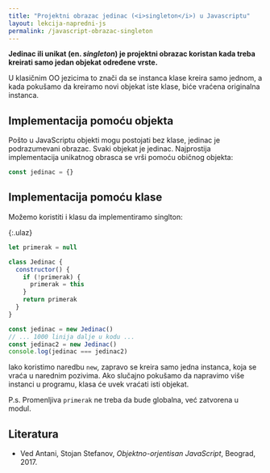 ```yaml
---
title: "Projektni obrazac jedinac (<i>singleton</i>) u Javascriptu"
layout: lekcija-napredni-js
permalink: /javascript-obrazac-singleton
---
```


**Jedinac ili unikat (en. *singleton*) je projektni obrazac koristan kada treba kreirati samo jedan objekat određene vrste.**

U klasičnim OO jezicima to znači da se instanca klase kreira samo jednom, a kada poku­šamo da kreiramo novi objekat iste klase, biće vraćena originalna instanca.

## Implementacija pomoću objekta

Pošto u JavaScriptu objekti mogu postojati bez klase, jedinac je podrazumevani obrazac. Svaki objekat je jedinac. Najprostija implementacija unikatnog obrasca se vrši pomoću običnog objekta:

```js
const jedinac = {}
```

## Implementacija pomoću klase

Možemo koristiti i klasu da implementiramo singlton:

{:.ulaz}
```js
let primerak = null

class Jedinac {
  constructor() {
    if (!primerak) {
      primerak = this
    }
    return primerak
  }
}

const jedinac = new Jedinac()
// ... 1000 linija dalje u kodu ...
const jedinac2 = new Jedinac()
console.log(jedinac === jedinac2)
```

Iako koristimo naredbu `new`, zapravo se kreira samo jedna instanca, koja se vraća u narednim pozivima. Ako slučajno pokušamo da napravimo više instanci u programu, klasa će uvek vraćati isti objekat.

P.s. Promenljiva `primerak` ne treba da bude globalna, već zatvorena u modul.

## Literatura

- Ved Antani, Stojan Stefanov, *Objektno-orjentisan JavaScript*, Beograd, 2017.
